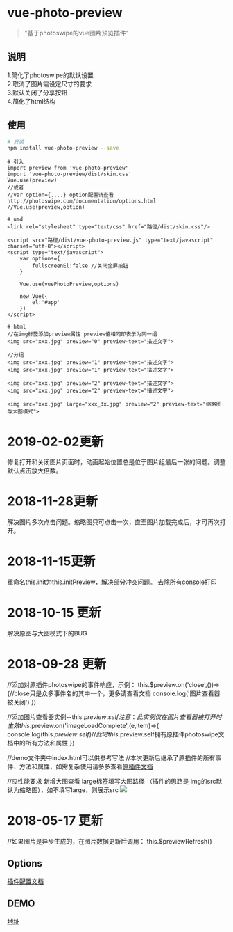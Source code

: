 # vue-photo-preview

> \"基于photoswipe的vue图片预览插件\"

## 说明
1.简化了photoswipe的默认设置    
2.取消了图片需设定尺寸的要求    
3.默认关闭了分享按钮   
4.简化了html结构   

## 使用
``` bash
# 安装
npm install vue-photo-preview --save
```
```
# 引入
import preview from 'vue-photo-preview'
import 'vue-photo-preview/dist/skin.css'
Vue.use(preview)
//或者 
//var option={....} option配置请查看 http://photoswipe.com/documentation/options.html
//Vue.use(preview,option)
```
```
# umd
<link rel="stylesheet" type="text/css" href="路径/dist/skin.css"/>

<script src="路径/dist/vue-photo-preview.js" type="text/javascript" charset="utf-8"></script>
<script type="text/javascript">
	var options={
		fullscreenEl:false //关闭全屏按钮
	}
	
	Vue.use(vuePhotoPreview,options)
	
	new Vue({
		el:'#app'
	})
</script>
```
```
# html
//在img标签添加preview属性 preview值相同即表示为同一组
<img src="xxx.jpg" preview="0" preview-text="描述文字">

//分组
<img src="xxx.jpg" preview="1" preview-text="描述文字">
<img src="xxx.jpg" preview="1" preview-text="描述文字">

<img src="xxx.jpg" preview="2" preview-text="描述文字">
<img src="xxx.jpg" preview="2" preview-text="描述文字">

<img src="xxx.jpg" large="xxx_3x.jpg" preview="2" preview-text="缩略图与大图模式">
```



# 2019-02-02更新
修复打开和关闭图片页面时，动画起始位置总是位于图片组最后一张的问题。调整默认点击放大倍数。

# 2018-11-28更新
解决图片多次点击问题。缩略图只可点击一次，直至图片加载完成后，才可再次打开。

# 2018-11-15更新
重命名this.init为this.initPreview，解决部分冲突问题。
去除所有console打印

# 2018-10-15 更新
解决原图与大图模式下的BUG

# 2018-09-28 更新
//添加对原插件photoswipe的事件响应，示例：
this.$preview.on('close',())=>{//close只是众多事件名的其中一个，更多请查看文档
	console.log('图片查看器被关闭')
})

//添加图片查看器实例--this.$preview.self 注意：此实例仅在图片查看器被打开时生效
this.$preview.on('imageLoadComplete',(e,item)=>{
	console.log(this.$preview.self)  //此时this.$preview.self拥有原插件photoswipe文档中的所有方法和属性
})

//demo文件夹中index.html可以供参考写法
//本次更新后继承了原插件的所有事件、方法和属性，如需复杂使用请多多查看[原插件文档](http://photoswipe.com/documentation/api.html) 

//应性能要求 新增大图查看 large标签填写大图路径 （插件的思路是 img的src默认为缩略图），如不填写large，则展示src
<img src="xxx.jpg" large="xxx_3x.jpg" preview="2" preview-text="描述文字">

# 2018-05-17 更新
//如果图片是异步生成的，在图片数据更新后调用：
this.$previewRefresh()



## Options   
[插件配置文档](http://photoswipe.com/documentation/options.html) 

## DEMO   
[地址](https://826327700.github.io/vue-photo-preview/demo/)  

